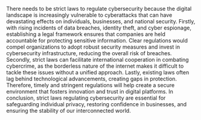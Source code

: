 There needs to be strict laws to regulate cybersecurity because the digital landscape is increasingly vulnerable to cyberattacks that can have devastating effects on individuals, businesses, and national security. Firstly, with rising incidents of data breaches, identity theft, and cyber espionage, establishing a legal framework ensures that companies are held accountable for protecting sensitive information. Clear regulations would compel organizations to adopt robust security measures and invest in cybersecurity infrastructure, reducing the overall risk of breaches. Secondly, strict laws can facilitate international cooperation in combating cybercrime, as the borderless nature of the internet makes it difficult to tackle these issues without a unified approach. Lastly, existing laws often lag behind technological advancements, creating gaps in protection. Therefore, timely and stringent regulations will help create a secure environment that fosters innovation and trust in digital platforms. In conclusion, strict laws regulating cybersecurity are essential for safeguarding individual privacy, restoring confidence in businesses, and ensuring the stability of our interconnected world.